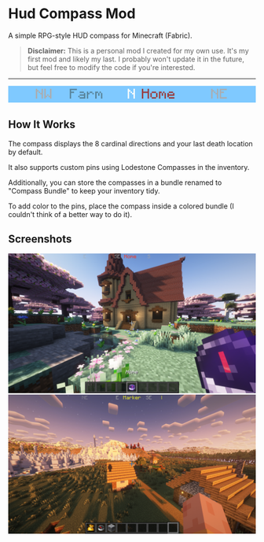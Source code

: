 # Hud Compass Mod

A simple RPG-style HUD compass for Minecraft (Fabric).

> **Disclaimer:** This is a personal mod I created for my own use. It's my first mod and likely my last. I probably won't update it in the future, but feel free to modify the code if you're interested.

---

<div align="center"><img src="assets/Compass.png" alt="Compass Icon"></div>

## How It Works

The compass displays the 8 cardinal directions and your last death location by default.

It also supports custom pins using Lodestone Compasses in the inventory.

Additionally, you can store the compasses in a bundle renamed to "Compass Bundle" to keep your inventory tidy.

To add color to the pins, place the compass inside a colored bundle (I couldn't think of a better way to do it).

## Screenshots

<div align="center"><img src="assets/Screenshot1.png" alt="Screenshot 1"></div>

<div align="center"><img src="assets/Screenshot2.png" alt="Screenshot 2"></div>